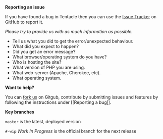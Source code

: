 **Reporting an issue**

If you have found a bug in Tentacle then you can use the [Issue Tracker](https://github.com/adampatterson/Tentacle/issues) on GitHub to report it.

*Please try to provide us with as much information as possible.*

 + Tell us what you did to get the error/unexpected behaviour.
 + What did you expect to happen?
 + Did you get an error message?
 + What browser/operating system do you have?
 + Who is hosting the site?
 + What version of PHP you are using.
 + What web-server (Apache, Cherokee, etc).
 + What operating system.


**Want to help?**

You can [fork us](https://github.com/adampatterson/Tentacle) on Gitgub, contribute by submitting issues and features by following the instructions under [[Reporting a bug]].

**Key branches**

`master` is the latest, deployed version

`#-wip` _Work In Progress_ is the official branch for the next release

